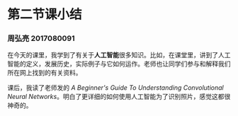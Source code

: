 # 第二节课小结

### 周弘亮 2017080091

在今天的课里，我学到了有关于**人工智能**很多知识。比如，在课堂里，讲到了人工智能的定义，发展历史，实际例子与它如何运作。老师也让同学们参与和解释我们所在网上找到的有关资料。

课后，我读了老师发的 *A Beginner's Guide To Understanding Convolutional Neural Networks*。明白了更详细的如何使用人工智能为了识别照片，感觉这都很神奇的。